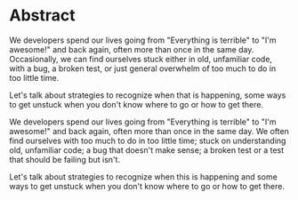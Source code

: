 # Abstract

We developers spend our lives going from "Everything is terrible" to "I'm awesome!" and back again, often more than once in the same day. Occasionally, we can find ourselves stuck either 
in old, unfamiliar code, with a bug, a broken test, or just general overwhelm of too much to do in too little time.

Let's talk about strategies to recognize when that is happening, some ways to get unstuck when you don't know where to go or how to get there.

We developers spend our lives going from "Everything is terrible" to "I'm awesome!" and back again, often more than once in the same day. We often find ourselves 
with too much to do in too little time; stuck on understanding old, unfamiliar code; a bug that doesn't make sense; a broken test or a test that should be failing but isn't.

Let's talk about strategies to recognize when this is happening and some ways to get unstuck when you don't know where to go or how to get there.
